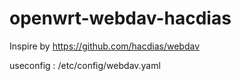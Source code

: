 # openwrt-webdav-hacdias

Inspire by https://github.com/hacdias/webdav

useconfig : /etc/config/webdav.yaml
